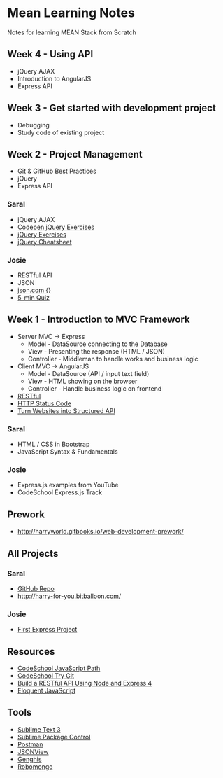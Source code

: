 # Mean Learning Notes

Notes for learning MEAN Stack from Scratch

## Week 4 - Using API

- jQuery AJAX
- Introduction to AngularJS
- Express API

## Week 3 - Get started with development project

- Debugging
- Study code of existing project

## Week 2 - Project Management

- Git & GitHub Best Practices
- jQuery
- Express API

### Saral

- jQuery AJAX
- [Codepen jQuery Exercises](http://codepen.io/clintcparker/details/KAvaG)
- [jQuery Exercises](http://jqexercise.droppages.com/)
- [jQuery Cheatsheet](http://oscarotero.com/jquery/)

### Josie

- RESTful API
- JSON
- [json.com {}](https://www.json.com/)
- [5-min Quiz](https://gist.github.com/harryworld/91b5b1fb3f047cbd43e8)

## Week 1 - Introduction to MVC Framework

- Server MVC -> Express
  - Model - DataSource connecting to the Database
  - View - Presenting the response (HTML / JSON)
  - Controller - Middleman to handle works and business logic
- Client MVC -> AngularJS
  - Model - DataSource (API / input text field)
  - View - HTML showing on the browser
  - Controller - Handle business logic on frontend
- [RESTful](http://en.wikipedia.org/wiki/Representational_state_transfer)
- [HTTP Status Code](http://en.wikipedia.org/wiki/List_of_HTTP_status_codes)
- [Turn Websites into Structured API](https://www.kimonolabs.com/)

### Saral

- HTML / CSS in Bootstrap
- JavaScript Syntax & Fundamentals

### Josie

- Express.js examples from YouTube
- CodeSchool Express.js Track

## Prework

- http://harryworld.gitbooks.io/web-development-prework/

## All Projects

### Saral

- [GitHub Repo](https://github.com/saralkochar/learn/tree/master/Harrys%20assignment)
- http://harry-for-you.bitballoon.com/

### Josie

- [First Express Project](https://github.com/josietam/nodetest1)

## Resources

- [CodeSchool JavaScript Path](https://www.codeschool.com/paths/javascript)
- [CodeSchool Try Git](https://try.github.io/)
- [Build a RESTful API Using Node and Express 4](https://scotch.io/tutorials/build-a-restful-api-using-node-and-express-4)
- [Eloquent JavaScript](http://eloquentjavascript.net/)

## Tools

- [Sublime Text 3](http://www.sublimetext.com/3)
- [Sublime Package Control](https://packagecontrol.io/installation)
- [Postman](https://chrome.google.com/webstore/detail/postman-rest-client/fdmmgilgnpjigdojojpjoooidkmcomcm)
- [JSONView](https://chrome.google.com/webstore/detail/jsonview/chklaanhfefbnpoihckbnefhakgolnmc?hl=zh-TW)
- [Genghis](http://genghisapp.com/)
- [Robomongo](http://robomongo.org/)

